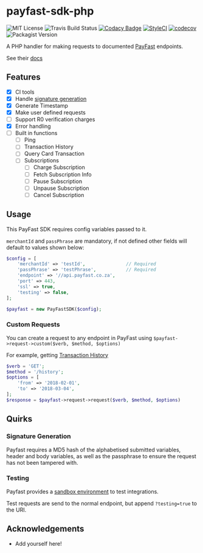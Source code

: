 # payfast-sdk-php
![MIT License](https://img.shields.io/github/license/fergusdixon/payfast-sdk-php.svg)
![Travis Build Status](https://travis-ci.com/fergusdixon/payfast-sdk-php.svg?branch=dev)
[![Codacy Badge](https://api.codacy.com/project/badge/Grade/d6158e0262a84d67927b771d12dd9d77)](https://www.codacy.com/project/fergusdixon101/payfast-sdk-php/dashboard?utm_source=github.com&amp;utm_medium=referral&amp;utm_content=fergusdixon/payfast-sdk-php&amp;utm_campaign=Badge_Grade_Dashboard)
[![StyleCI](https://github.styleci.io/repos/144857427/shield?branch=dev)](https://github.styleci.io/repos/144857427)
[![codecov](https://codecov.io/gh/fergusdixon/payfast-sdk-php/branch/dev/graph/badge.svg?token=h18LyV3ueg)](https://codecov.io/gh/fergusdixon/payfast-sdk-php)
![Packagist Version](https://img.shields.io/packagist/v/fergusdixon/payfast-sdk-php.svg)

A PHP handler for making requests to documented [PayFast](https://www.payfast.co.za) endpoints.

See their [docs](https://developers.payfast.co.za/documentation/)

## Features
- [x] CI tools
- [x] Handle [signature generation](https://developers.payfast.co.za/documentation/#api-signature-generation)
- [x] Generate Timestamp
- [x] Make user defined requests
- [ ] Support R0 verification charges
- [x] Error handling
- [ ] Built in functions
  - [ ] Ping
  - [ ] Transaction History
  - [ ] Query Card Transaction
  - [ ] Subscriptions
    - [ ] Charge Subscription
    - [ ] Fetch Subscription Info
    - [ ] Pause Subscription
    - [ ] Unpause Subscription
    - [ ] Cancel Subscription
    
## Usage
This PayFast SDK requires config variables passed to it. 

`merchantId` and `passPhrase` are mandatory, if not defined other fields will default to values shown below:

```php
$config = [
    'merchantId' => 'testId',               // Required
    'passPhrase' => 'testPhrase',           // Required
    'endpoint' => '//api.payfast.co.za',
    'port' => 443,
    'ssl' => true,
    'testing' => false,
];

$payfast = new PayFastSDK($config);
```

### Custom Requests
You can create a request to any endpoint in PayFast using `$payfast->request->custom($verb, $method, $options)`

For example, getting [Transaction History](https://developers.payfast.co.za/documentation/#transaction-history)
```php
$verb = 'GET';
$method = '/history';
$options = [
    'from' => '2018-02-01',
    'to' => '2018-03-04',
];
$response = $payfast->request->request($verb, $method, $options)
```

## Quirks

### Signature Generation
Payfast requires a MD5 hash of the alphabetised submitted variables, header and body variables, as well as the passphrase to ensure the request has not been tampered with.

### Testing
Payfast provides a [sandbox environment](https://sandbox.payfast.co.za/) to test integrations.

Test requests are send to the normal endpoint, but append `?testing=true` to the URI.

## Acknowledgements
- Add yourself here!
